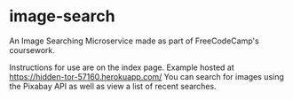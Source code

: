 # image-search
An Image Searching Microservice made as part of FreeCodeCamp's coursework.

Instructions for use are on the index page.
Example hosted at https://hidden-tor-57160.herokuapp.com/
You can search for images using the Pixabay API as well as view a list of recent searches.